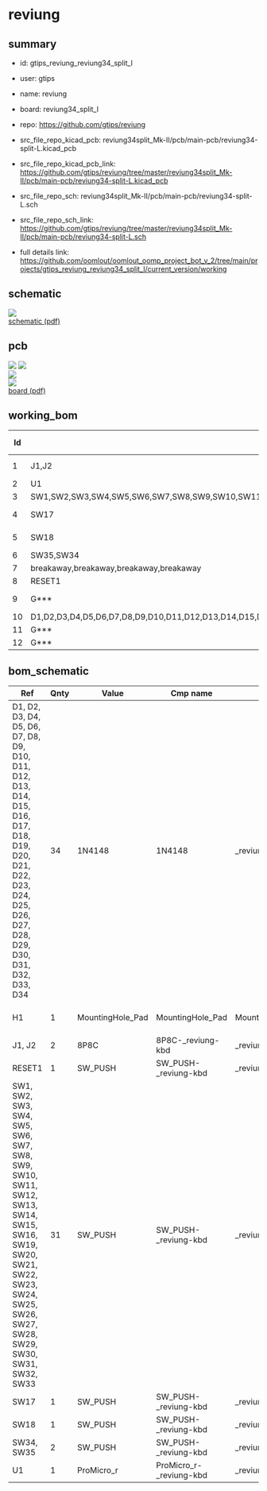# reviung
 
## summary 
* id: gtips_reviung_reviung34_split_l
* user: gtips
* name: reviung
* board: reviung34_split_l
* repo: https://github.com/gtips/reviung
* src_file_repo_kicad_pcb: reviung34split_Mk-II/pcb/main-pcb/reviung34-split-L.kicad_pcb
* src_file_repo_kicad_pcb_link: https://github.com/gtips/reviung/tree/master/reviung34split_Mk-II/pcb/main-pcb/reviung34-split-L.kicad_pcb


* src_file_repo_sch: reviung34split_Mk-II/pcb/main-pcb/reviung34-split-L.sch
* src_file_repo_sch_link: https://github.com/gtips/reviung/tree/master/reviung34split_Mk-II/pcb/main-pcb/reviung34-split-L.sch
* full details link: https://github.com/oomlout/oomlout_oomp_project_bot_v_2/tree/main/projects/gtips_reviung_reviung34_split_l/current_version/working  

## schematic  
![](working_schematic_600.png)  
[schematic (pdf)](working_schematic.pdf)  

## pcb  
![](working_3d_600.png) 
![](working_3d_front_600.png)  
![](working_3d_back_600.png)  
![](working_600.png)  
[board (pdf)](working.pdf)  

## working_bom
| Id | Designator | Footprint | Quantity | Designation | Supplier and ref |  | None | 
| --- | --- | --- | --- | --- | --- | --- | --- | 
| 1 | J1,J2 | RJ45-DS1128-05-S8B8P | 2 | 8P8C |  |  | [''] | 
| 2 | U1 | ProMicro | 1 | ProMicro_r |  |  | [''] | 
| 3 | SW1,SW2,SW3,SW4,SW5,SW6,SW7,SW8,SW9,SW10,SW11,SW12,SW13,SW14,SW15,SW16,SW19,SW20,SW21,SW22,SW23,SW24,SW25,SW26,SW27,SW28,SW29,SW30,SW31,SW32,SW33 | MXOnly-1U-NoLED | 31 | SW_PUSH |  |  | [''] | 
| 4 | SW17 | MXOnly-1U-5pinRcut | 1 | SW_PUSH |  |  | [''] | 
| 5 | SW18 | MXOnly-1U-5pinLcut | 1 | SW_PUSH |  |  | [''] | 
| 6 | SW35,SW34 | MXOnly-2U-NoLED | 2 | SW_PUSH |  |  | [''] | 
| 7 | breakaway,breakaway,breakaway,breakaway | Stamp_Holes_7.5mm | 4 | Stamp_Holes_7.5mm |  |  | [''] | 
| 8 | RESET1 | ResetSW_1side | 1 | SW_PUSH |  |  | [''] | 
| 9 | G*** | REVIUNG34-split-PCB-logo | 1 | LOGO |  |  | [''] | 
| 10 | D1,D2,D3,D4,D5,D6,D7,D8,D9,D10,D11,D12,D13,D14,D15,D16,D17,D18,D19,D20,D21,D22,D23,D24,D25,D26,D27,D28,D29,D30,D31,D32,D33,D34 | D3_TH_SMD_1side | 34 | 1N4148 |  |  | [''] | 
| 11 | G*** | QMK-x4-ver1 | 1 | LOGO |  |  | [''] | 
| 12 | G*** | R-x4-ver1 | 1 | LOGO |  |  | [''] | 


## bom_schematic
| Ref | Qnty | Value | Cmp name | Footprint | Description | Vendor | DNP | 
| --- | --- | --- | --- | --- | --- | --- | --- | 
| D1, D2, D3, D4, D5, D6, D7, D8, D9, D10, D11, D12, D13, D14, D15, D16, D17, D18, D19, D20, D21, D22, D23, D24, D25, D26, D27, D28, D29, D30, D31, D32, D33, D34 | 34 | 1N4148 | 1N4148 | _reviung-kbd:D3_TH_SMD_1side | 100V 0.15A standard switching diode, DO-35 |  |  | 
| H1 | 1 | MountingHole_Pad | MountingHole_Pad | MountingHole:MountingHole_4.3mm_M4_ISO7380_Pad | Mounting Hole with connection |  |  | 
| J1, J2 | 2 | 8P8C | 8P8C-_reviung-kbd | _reviung-kbd:RJ45-DS1128-05-S8B8P |  |  |  | 
| RESET1 | 1 | SW_PUSH | SW_PUSH-_reviung-kbd | _reviung-kbd:ResetSW_1side |  |  |  | 
| SW1, SW2, SW3, SW4, SW5, SW6, SW7, SW8, SW9, SW10, SW11, SW12, SW13, SW14, SW15, SW16, SW19, SW20, SW21, SW22, SW23, SW24, SW25, SW26, SW27, SW28, SW29, SW30, SW31, SW32, SW33 | 31 | SW_PUSH | SW_PUSH-_reviung-kbd | _reviung-kbd:MXOnly-1U-NoLED |  |  |  | 
| SW17 | 1 | SW_PUSH | SW_PUSH-_reviung-kbd | _reviung-kbd:MXOnly-1U-5pinRcut |  |  |  | 
| SW18 | 1 | SW_PUSH | SW_PUSH-_reviung-kbd | _reviung-kbd:MXOnly-1U-5pinLcut |  |  |  | 
| SW34, SW35 | 2 | SW_PUSH | SW_PUSH-_reviung-kbd | _reviung-kbd:MXOnly-2U-NoLED |  |  |  | 
| U1 | 1 | ProMicro_r | ProMicro_r-_reviung-kbd | _reviung-kbd:ProMicro |  |  |  | 



